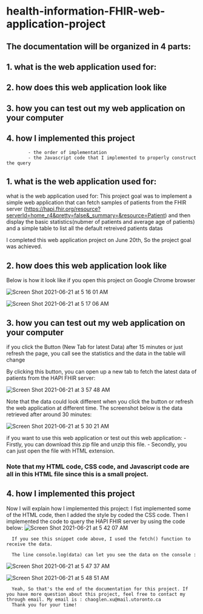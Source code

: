# health-information-FHIR-web-application-project

## The documentation will be organized in 4 parts:
##    1. what is the web application used for: 
##    2. how does this web application look like
##    3. how you can test out my web application on your computer
##    4. how I implemented this project
            - the order of implementation
            - the Javascript code that I implemented to properly construct the query


## 1. what is the web application used for: 

  what is the web application used for: 
  This project goal was to implement a simple web application that can fetch samples of patients from the FHIR server (https://hapi.fhir.org/resource?serverId=home_r4&pretty=false&_summary=&resource=Patient) and then display the basic statistics(nubmer of patients and average age of patients) and a simple table to list all the default retreived patients datas
 
 I completed this web application project on June 20th, So the project goal was achieved.
 
##    2. how does this web application look like

  Below is how it look like if you open this project on Google Chrome browser

![Screen Shot 2021-06-21 at 5 16 01 AM](https://user-images.githubusercontent.com/59375616/122738218-c7b96f00-d24f-11eb-9cca-a617558110e4.png)

![Screen Shot 2021-06-21 at 5 17 06 AM](https://user-images.githubusercontent.com/59375616/122738376-ed467880-d24f-11eb-8eab-d0b45a5971b0.png)

##    3. how you can test out my web application on your computer

if you click the Button (New Tab for latest Data) after 15 minutes or just refresh the page, you call see the statistics and the data in the table will change

By clicking this button, you can open up a new tab to fetch the latest data of patients from the HAPI FHIR server:

![Screen Shot 2021-06-21 at 3 57 48 AM](https://user-images.githubusercontent.com/59375616/122727260-d9494980-d244-11eb-9f80-470b428f08e4.png)

Note that the data could look different when you click the button or refresh the web application at different time. The screenshot below is the data retrieved after around 30 minutes:

![Screen Shot 2021-06-21 at 5 30 21 AM](https://user-images.githubusercontent.com/59375616/122740255-cab55f00-d251-11eb-9be1-43387f31363b.png)

if you want to use this web application or test out this web application: 
     - Firstly, you can download this zip file and unzip this file.
     - Secondly, you can just open the file with HTML extension. 
     
###    Note that my HTML code, CSS code, and Javascript code are all in this HTML file since this is a small project. 
      
##    4. how I implemented this project

Now I will explain how I implemented this project:
      I fist implemented some of the HTML code, then I added the style by coded the CSS code.
      Then I implemented the code to query the HAPI FHIR server by using the code below:
![Screen Shot 2021-06-21 at 5 42 07 AM](https://user-images.githubusercontent.com/59375616/122741896-6c897b80-d253-11eb-864c-17ca057ac437.png)

      If you see this snippet code above, I used the fetch() function to receive the data.
      
      The line console.log(data) can let you see the data on the console :

![Screen Shot 2021-06-21 at 5 47 37 AM](https://user-images.githubusercontent.com/59375616/122742675-30a2e600-d254-11eb-89ff-a07ea81d0b66.png)

![Screen Shot 2021-06-21 at 5 48 51 AM](https://user-images.githubusercontent.com/59375616/122742836-5def9400-d254-11eb-8fe1-be99fa608290.png)

      Yeah, So that's the end of the documentation for this project. If you have more question about this project, feel free to contact my through email. My email is : chaoglen.xu@mail.utoronto.ca
      Thank you for your time!


